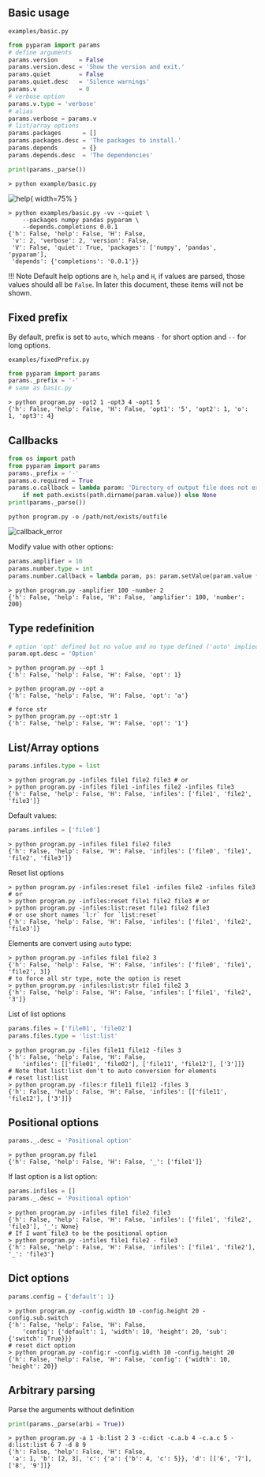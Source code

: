 ## Basic usage

`examples/basic.py`
```python
from pyparam import params
# define arguments
params.version      = False
params.version.desc = 'Show the version and exit.'
params.quiet        = False
params.quiet.desc   = 'Silence warnings'
params.v            = 0
# verbose option
params.v.type = 'verbose'
# alias
params.verbose = params.v
# list/array options
params.packages      = []
params.packages.desc = 'The packages to install.'
params.depends       = {}
params.depends.desc  = 'The dependencies'

print(params._parse())
```
```shell
> python example/basic.py
```
![help][9]{ width=75% }

```shell
> python examples/basic.py -vv --quiet \
	--packages numpy pandas pyparam \
	--depends.completions 0.0.1
{'h': False, 'help': False, 'H': False,
 'v': 2, 'verbose': 2, 'version': False,
 'V': False, 'quiet': True, 'packages': ['numpy', 'pandas', 'pyparam'],
 'depends': {'completions': '0.0.1'}}
```

!!! Note
	Default help options are `h`, `help` and `H`, if values are parsed, those values should all be `False`. In later this document, these items will not be shown.

## Fixed prefix
By default, prefix is set to `auto`, which means `-` for short option and `--` for long options.

`examples/fixedPrefix.py`
```python
from pyparam import params
params._prefix = '-'
# same as basic.py
```
```shell
> python program.py -opt2 1 -opt3 4 -opt1 5
{'h': False, 'help': False, 'H': False, 'opt1': '5', 'opt2': 1, 'o': 1, 'opt3': 4}
```

## Callbacks
```python
from os import path
from pyparam import params
params._prefix = '-'
params.o.required = True
params.o.callback = lambda param: 'Directory of output file does not exist.' \
	if not path.exists(path.dirname(param.value)) else None
print(params._parse())
```
```shell
python program.py -o /path/not/exists/outfile
```
![callback_error][11]

Modify value with other options:
```python
params.amplifier = 10
params.number.type = int
params.number.callback = lambda param, ps: param.setValue(param.value * ps.amplifier.value)
```
```shell
> python program.py -amplifier 100 -number 2
{'h': False, 'help': False, 'H': False, 'amplifier': 100, 'number': 200}
```

## Type redefinition
```python
# option 'opt' defined but no value and no type defined ('auto' implied)
param.opt.desc = 'Option'
```
```shell
> python program.py --opt 1
{'h': False, 'help': False, 'H': False, 'opt': 1}

> python program.py --opt a
{'h': False, 'help': False, 'H': False, 'opt': 'a'}

# force str
> python program.py --opt:str 1
{'h': False, 'help': False, 'H': False, 'opt': '1'}
```

## List/Array options
```python
params.infiles.type = list
```
```shell
> python program.py -infiles file1 file2 file3 # or
> python program.py -infiles file1 -infiles file2 -infiles file3
{'h': False, 'help': False, 'H': False, 'infiles': ['file1', 'file2', 'file3']}
```

Default values:
```python
params.infiles = ['file0']
```
```shell
> python program.py -infiles file1 file2 file3
{'h': False, 'help': False, 'H': False, 'infiles': ['file0', 'file1', 'file2', 'file3']}
```

Reset list options
```shell
> python program.py -infiles:reset file1 -infiles file2 -infiles file3 # or
> python program.py -infiles:reset file1 file2 file3 # or
> python program.py -infiles:list:reset file1 file2 file3
# or use short names `l:r` for `list:reset`
{'h': False, 'help': False, 'H': False, 'infiles': ['file1', 'file2', 'file3']}
```

Elements are convert using `auto` type:
```shell
> python program.py -infiles file1 file2 3
{'h': False, 'help': False, 'H': False, 'infiles': ['file0', 'file1', 'file2', 3]}
# to force all str type, note the option is reset
> python program.py -infiles:list:str file1 file2 3
{'h': False, 'help': False, 'H': False, 'infiles': ['file1', 'file2', '3']}
```

List of list options
```python
params.files = ['file01', 'file02']
params.files.type = 'list:list'
```
```shell
> python program.py -files file11 file12 -files 3
{'h': False, 'help': False, 'H': False,
	'infiles': [['file01', 'file02'], ['file11', 'file12'], ['3']]}
# Note that list:list don't to auto conversion for elements
# reset list:list
> python program.py -files:r file11 file12 -files 3
{'h': False, 'help': False, 'H': False, 'infiles': [['file11', 'file12'], ['3']]}
```

## Positional options
```python
params._.desc = 'Positional option'
```
```shell
> python program.py file1
{'h': False, 'help': False, 'H': False, '_': ['file1']}
```

If last option is a list option:
```python
params.infiles = []
params._.desc = 'Positional option'
```
```shell
> python program.py -infiles file1 file2 file3
{'h': False, 'help': False, 'H': False, 'infiles': ['file1', 'file2', 'file3'], '_': None}
# If I want file3 to be the positional option
> python program.py -infiles file1 file2 - file3
{'h': False, 'help': False, 'H': False, 'infiles': ['file1', 'file2'], '_': 'file3'}
```

## Dict options
```python
params.config = {'default': 1}
```
```shell
> python program.py -config.width 10 -config.height 20 -config.sub.switch
{'h': False, 'help': False, 'H': False,
	'config': {'default': 1, 'width': 10, 'height': 20, 'sub': {'switch': True}}}
# reset dict option
> python program.py -config:r -config.width 10 -config.height 20
{'h': False, 'help': False, 'H': False, 'config': {'width': 10, 'height': 20}}
```

## Arbitrary parsing
Parse the arguments without definition
```python
print(params._parse(arbi = True))
```
```shell
> python program.py -a 1 -b:list 2 3 -c:dict -c.a.b 4 -c.a.c 5 -d:list:list 6 7 -d 8 9
{'h': False, 'help': False, 'H': False,
 'a': 1, 'b': [2, 3], 'c': {'a': {'b': 4, 'c': 5}}, 'd': [['6', '7'], ['8', '9']]}
```

[9]: https://raw.githubusercontent.com/pwwang/pyparam/master/docs/static/help.png
[11]: https://raw.githubusercontent.com/pwwang/pyparam/master/docs/static/callback_error.png
